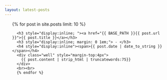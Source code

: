 ```yaml
---
layout: latest-posts
---
```


<ul class="posts">
  {% for post in site.posts limit: 10 %}
      
      <h3 style="display:inline; "><a href="{{ BASE_PATH }}{{ post.url }}">{{ post.title }}</a></h3>
      <h3 style="display:inline; margin: 0 1em;"> - </h3>
      <h4 style="display:inline"><span>{{ post.date | date_to_string }}</span></h4>
      <div class="well" style="margin-top:4px">
        {{ post.content | strip_html | truncatewords:75}}
      </div>
      <br><br>
      {% endfor %}
</ul>
